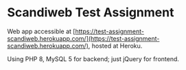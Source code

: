 # Scandiweb Test Assignment


Web app accessible at [https://test-assignment-scandiweb.herokuapp.com/](https://test-assignment-scandiweb.herokuapp.com/), hosted at Heroku.

Using PHP 8, MySQL 5 for backend; just jQuery for frontend.

